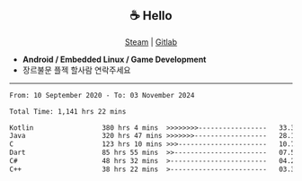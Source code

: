 <h2 align="center"> ☕ Hello </h2>

<p align="center">
  <a href="https://steamcommunity.com/id/Niforances/">Steam</a> |
  <a href="https://gitlab.com/niforances">Gitlab</a>
</p>

 - **Android / Embedded Linux / Game Development**
 - 장르불문 플젝 할사람 연락주세요

------

<!--START_SECTION:waka-->

```txt
From: 10 September 2020 - To: 03 November 2024

Total Time: 1,141 hrs 22 mins

Kotlin                 380 hrs 4 mins  >>>>>>>>-----------------   33.30 %
Java                   320 hrs 47 mins >>>>>>>------------------   28.11 %
C                      123 hrs 10 mins >>>----------------------   10.79 %
Dart                   85 hrs 55 mins  >>-----------------------   07.53 %
C#                     48 hrs 32 mins  >------------------------   04.25 %
C++                    38 hrs 22 mins  >------------------------   03.36 %
```

<!--END_SECTION:waka-->
